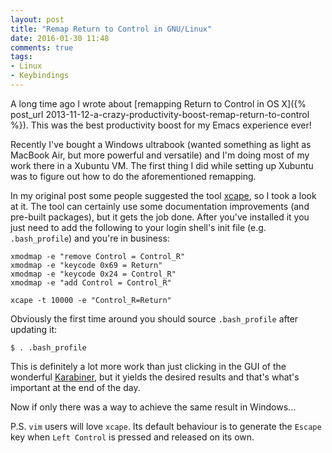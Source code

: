 ```yaml
---
layout: post
title: "Remap Return to Control in GNU/Linux"
date: 2016-01-30 11:48
comments: true
tags:
- Linux
- Keybindings
---
```


A long time ago I wrote about
[remapping Return to Control in OS X]({% post_url 2013-11-12-a-crazy-productivity-boost-remap-return-to-control %}).
This was the best productivity boost for my Emacs experience ever!

Recently I've bought a Windows ultrabook (wanted something as light as
MacBook Air, but more powerful and versatile) and I'm doing most of my
work there in a Xubuntu VM. The first thing I did while setting up Xubuntu
was to figure out how to do the aforementioned remapping.

In my original post some people suggested the tool
[xcape](https://github.com/alols/xcape), so I took a look at it.  The
tool can certainly use some documentation improvements (and pre-built
packages), but it gets the job done. After you've installed it you
just need to add the following to your login shell's init file
(e.g. `.bash_profile`) and you're in business:

```
xmodmap -e "remove Control = Control_R"
xmodmap -e "keycode 0x69 = Return"
xmodmap -e "keycode 0x24 = Control_R"
xmodmap -e "add Control = Control_R"

xcape -t 10000 -e "Control_R=Return"
```

Obviously the first time around you should source `.bash_profile`
after updating it:

```
$ . .bash_profile
```

This is definitely a lot more work than just clicking in the GUI of
the wonderful [Karabiner](https://pqrs.org/osx/karabiner/), but it yields
the desired results and that's what's important at the end of the day.

Now if only there was a way to achieve the same result in Windows...

P.S. `vim` users will love `xcape`. Its default behaviour is to
generate the `Escape` key when `Left Control` is pressed and released on
its own.
